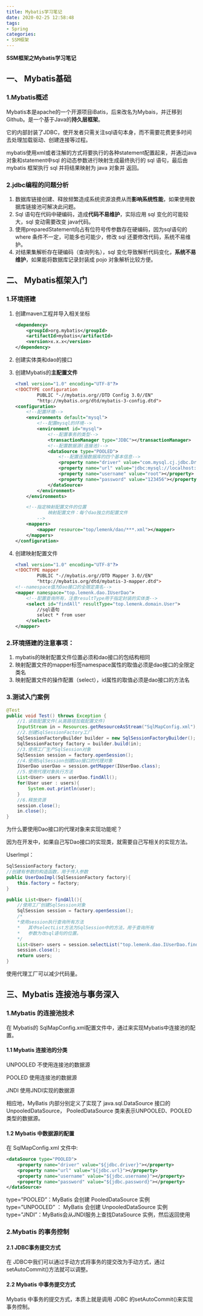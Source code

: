 ```yaml
---
title: Mybatis学习笔记
date: 2020-02-25 12:58:48
tags:
- Spring
categories:
- SSM框架
---
```


**SSM框架之Mybatis学习笔记**

<!--more-->

## 一、 Mybatis基础

### 1.Mybatis概述

Mybatis本是apache的一个开源项目iBatis，后来改名为Mybais，并迁移到Github。是一个基于Java的**持久层框架**。

它的内部封装了JDBC，使开发者只需关注sql语句本身，而不需要花费更多时间去处理加载驱动、创建连接等过程。

mybatis使用xml或者注解的方式将要执行的各种statement配置起来，并通过java对象和statement中sql 的动态参数进行映射生成最终执行的 sql 语句，最后由 mybatis 框架执行 sql 并将结果映射为 java 对象并 返回。

### 2.jdbc编程的问题分析

1. 数据库链接创建、释放频繁造成系统资源浪费从而**影响系统性能**，如果使用数据库链接池可解决此问题。
2. Sql 语句在代码中硬编码，造成**代码不易维护**，实际应用 sql 变化的可能较大，sql 变动需要改变 java代码。
3. 使用preparedStatement向占有位符号传参数存在硬编码，因为sql语句的where 条件不一定，可能多也可能少，修改 sql 还要修改代码，系统不易维护。
4. 对结果集解析存在硬编码（查询列名），sql 变化导致解析代码变化，**系统不易维护**，如果能将数据库记录封装成 pojo 对象解析比较方便。

## 二、 Mybatis框架入门

### 1.环境搭建

1. 创建maven工程并导入相关坐标

   ```xml
   <dependency>
       <groupId>org.mybatis</groupId>
       <artifactId>mybatis</artifactId>
       <version>x.x.x</version>
   </dependency>
   ```

2. 创建实体类和dao的接口

3. 创建Mybatis的**主配置文件**

   ```xml
   <?xml version="1.0" encoding="UTF-8"?>
   <!DOCTYPE configuration
           PUBLIC "-//mybatis.org//DTD Config 3.0//EN"
           "http://mybatis.org/dtd/mybatis-3-config.dtd">
   <configuration>
       <!--配置环境-->
       <environments default="mysql">
           <!--配置mysql的环境-->
           <environment id="mysql">
               <!--配置事务的类型-->
               <transactionManager type="JDBC"></transactionManager>
               <!--配置数据源(连接池)-->
               <dataSource type="POOLED">
                   <!--配置连接数据库的四个基本信息-->
                   <property name="driver" value="com.mysql.cj.jdbc.Driver"></property>
                   <property name="url" value="jdbc:mysql://localhost:3306/mybatis?useUnicode=true&amp;characterEncoding=utf8&amp;serverTimezone=UTC"></property>
                   <property name="username" value="root"></property>
                   <property name="password" value="123456"></property>
               </dataSource>
           </environment>
       </environments>
   
       <!--指定映射配置文件的位置
               映射配置文件：每个dao独立的配置文件
           -->
       <mappers>
           <mapper resource="top/lemenk/dao/***.xml"></mapper>
       </mappers>
   </configuration>
   ```

4. 创建映射配置文件

   ```xml
   <?xml version="1.0" encoding="UTF-8"?>
   <!DOCTYPE mapper
           PUBLIC "-//mybatis.org//DTD Mapper 3.0//EN"
           "http://mybatis.org/dtd/mybatis-3-mapper.dtd">
   <!--namespace值为Dao接口的全限定类名-->
   <mapper namespace="top.lemenk.dao.IUserDao">
       <!--配置查询所有，注意resultType用于指定封装的实体类-->
       <select id="findAll" resultType="top.lemenk.domain.User">
           //sql语句
           select * from user
       </select>
   </mapper>
   ```

### 2.环境搭建的注意事项：

1. mybatis的映射配置文件位置必须和dao接口的包结构相同
2. 映射配置文件的mapper标签namespace属性的取值必须是dao接口的全限定类名
3. 映射配置文件的操作配置（select），id属性的取值必须是dao接口的方法名

### 3.测试入门案例

~~~java
@Test
public void Test() throws Exception {
    //1.读取配置文件(从类路径加载配置文件)
    InputStream in = Resources.getResourceAsStream("SqlMapConfig.xml");
    //2.创建SqlSessionFactory工厂
    SqlSessionFactoryBuilder builder = new SqlSessionFactoryBuilder();
    SqlSessionFactory factory = builder.build(in);
    //3.使用工厂生产SqlSession对象
    SqlSession session = factory.openSession();
    //4.使用SqlSession创建Dao接口的代理对象
    IUserDao userDao = session.getMapper(IUserDao.class);
    //5.使用代理对象执行方法
    List<User> users = userDao.findAll();
    for(User user : users){
        System.out.println(user);
    }
    //6.释放资源
    session.close();
    in.close();
}
~~~

为什么要使用Dao接口的代理对象来实现功能呢？

因为在开发中，如果自己写Dao接口的实现类，就需要自己写相关的实现方法。

UserImpl：

~~~java
SqlSessionFactory factory;
//创建有参数的构造函数，用于传入参数
public UserDaoImpl(SqlSessionFactory factory){
    this.factory = factory;
}

public List<User> findAll(){
    //使用工厂创建SqlSession对象
    SqlSession session = factory.openSession();
    /*
    *使用session执行查询所有方法
    *	其中selectList方法为SqlSession中的方法，用于查询所有
    *	参数为改sql语句的位置。
    */
    List<User> users = session.selectList("top.lemenk.dao.IUserDao.findAll");
    session.close();
    return users;
}
~~~

使用代理工厂可以减少代码量。

## 三、Mybatis 连接池与事务深入

### 1.Mybatis 的连接池技术

在 Mybatis的 SqlMapConfig.xml配置文件中，通过<dataSource type="pooled">来实现Mybatis中连接池的配置。

#### 1.1 Mybatis 连接池的分类

UNPOOLED    不使用连接池的数据源

POOLED         使用连接池的数据源

JNDI                使用JNDI实现的数据源

相应地，MyBatis 内部分别定义了实现了 java.sql.DataSource 接口的 UnpooledDataSource， PooledDataSource 类来表示UNPOOLED、POOLED 类型的数据源。

#### 1.2 Mybatis 中数据源的配置

在 SqlMapConfig.xml 文件中:

```xml
<dataSource type="POOLED">
    <property name="driver" value="${jdbc.driver}"></property>
    <property name="url" value="${jdbc.url}"></property>
    <property name="username" value="${jdbc.username}"></property>
    <property name="password" value="${jdbc.password}"></property>
</dataSource>
```

type=”POOLED”：MyBatis 会创建 PooledDataSource 实例 type=”UNPOOLED” ： MyBatis 会创建 UnpooledDataSource 实例 type=”JNDI”：MyBatis会从JNDI服务上查找DataSource 实例，然后返回使用

### 2.Mybatis 的事务控制

#### 2.1 JDBC事务提交方式

在 JDBC中我们可以通过手动方式将事务的提交改为手动方式，通过 setAutoCommit()方法就可以调整。

#### 2.2 Mybatis 中事务提交方式

Mybatis 中事务的提交方式，本质上就是调用 JDBC 的setAutoCommit()来实现事务控制。